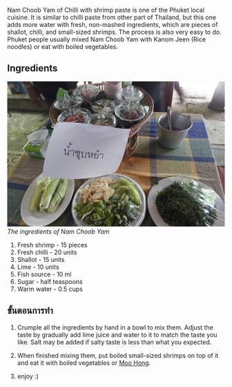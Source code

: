 Nam Choob Yam of Chilli with shrimp paste is one of the Phuket local cuisine. It is similar to chilli paste from other part of Thailand, but this one adds more water with fresh, non-mashed ingredients, which are pieces of shallot, chilli, and small-sized shrimps. The process is also very easy to do. Phuket people usually mixed Nam Choob Yam with Kanom Jeen (Rice noodles) or eat with boiled vegetables.

## Ingredients

![ingredient](ingredients.jpg)
*The ingredients of Nam Choob Yam*

1. Fresh shrimp - 15 pieces
2. Fresh chilli - 20 units
3. Shallot - 15 units
4. Lime - 10 units
5. Fish source - 10 ml
6. Sugar - half teaspoons
7. Warm water - 0.5 cups

## ขั้นตอนการทำ

1. Crumple all the ingredients by hand in a bowl to mix them. Adjust the taste by gradually add lime juice and water to it to match the taste you like. Salt may be added if salty taste is less than what you expected.
2. When finished mixing them, put boiled small-sized shrimps on top of it and eat it with boiled vegetables or [Moo Hong](moo-hong).

3. enjoy :)